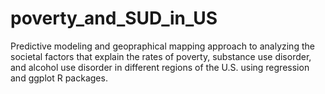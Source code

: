 # poverty_and_SUD_in_US
Predictive modeling and geopraphical mapping approach to analyzing the societal factors that explain the rates of poverty, substance use disorder, and alcohol use disorder in different regions of the U.S. using regression and ggplot R packages.
